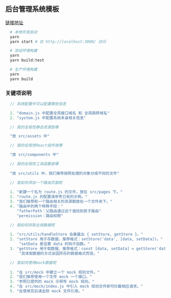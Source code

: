 ## 后台管理系统模板
<a tartet="_blank" href="https://fwtcumt.github.io/system-antd3.0/">链接地址</a>

```bash
  # 本地开发启动
  yarn
  yarn start # 在 http://localhost:3000/ 访问
```
```bash
  # 测试环境构建
  yarn
  yarn build:test
```
```bash
  # 生产环境构建
  yarn
  yarn build
```

### 关键项说明
```js
  // 系统配置中可以配置哪些信息

  1. "domain.js 中配置全局接口域名 和 全局跳转域名"
  2. "system.js 中配置系统本身相关信息"
```
```js
  // 我的全局性静态资源放哪

  "放 src/assets 中"
```
```js
  // 我的全局性React组件放哪

  "放 src/components 中"
```
```js
  // 我的全局性工具函数放哪
  
  "放 src/utils 中，我们推荐按照处理的对象分成不同的文件"
```
```js
  // 我如何添加一个路由页面呢
  
  1. "新建一个名为 route.js 的文件，放在 src/pages 下。"
  2. "route.js 的配置请参考已有的示例。"
  3. "我们推荐和一个路由相关的资源都放在一个文件夹下。"
  4. "路由中的两个特殊字段："
     "fatherPath：父路由通过这个值找到其子路由"
     "permission：路由权限"
```
```js
  // 我如何存取全局数据呢
  
  1. "src/utils/handleStore 会暴露出 { setStore, getStore }。"
  2. "setStore 用于存数据，推荐格式：setStore('data', [data, setData])。"
      "setData 是设置 data 的钩子函数。"
  3. "getStore 用于取数据，推荐格式：const [data, setData] = getStore('data')。"
      "具体取数据的方式会因所存的数据格式而变。"
```
```js
  // 我如何使用mock数据呢
  
  1. "在 src/mock 中建立一个 mock 规则文件。"
  2. "我们推荐使用一个文件 mock 一个接口。"
  3. "参照已提供的 mock 示例写 mock 规则。"
  4. "在 src/mock/index.js 中引入 mock 规则文件即可拦截相应请求。"
  5. "在使用完后请去除 mock 文件引用。"
```
